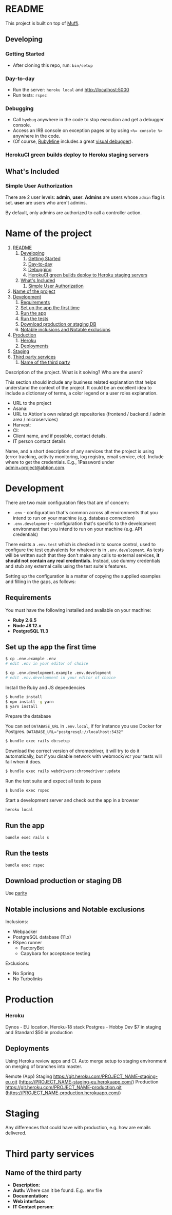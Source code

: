 # README

This project is built on top of [Muffi](https://github.com/abtion/muffi).

## Developing

### Getting Started

* After cloning this repo, run: `bin/setup`

### Day-to-day

* Run the server: `heroku local` and [http://localhost:5000](http://localhost:5000)
* Run tests: `rspec`

### Debugging

* Call `byebug` anywhere in the code to stop execution and get a debugger console.
* Access an IRB console on exception pages or by using `<%= console %>` anywhere in the code.
* (Of course, [RubyMine](https://www.jetbrains.com/ruby/) includes a great [visual debugger](https://www.jetbrains.com/ruby/features/ruby_debugger.html)).

### HerokuCI green builds deploy to Heroku staging servers

## What's Included

### Simple User Authorization

There are 2 user levels: **admin**, **user**. **Admins** are users whose `admin` flag is set.
**user** are users who aren't admins.

By default, only admins are authorized to call a controller action.

# Name of the project

1. [README](#readme)
   1. [Developing](#developing)
      1. [Getting Started](#getting-started)
      2. [Day-to-day](#day-to-day)
      3. [Debugging](#debugging)
      4. [HerokuCI green builds deploy to Heroku staging servers](#herokuci-green-builds-deploy-to-heroku-staging-servers)
   2. [What's Included](#whats-included)
      1. [Simple User Authorization](#simple-user-authorization)
2. [Name of the project](#name-of-the-project)
3. [Development](#development)
   1. [Requirements](#requirements)
   2. [Set up the app the first time](#set-up-the-app-the-first-time)
   3. [Run the app](#run-the-app)
   4. [Run the tests](#run-the-tests)
   5. [Download production or staging DB](#download-production-or-staging-db)
   6. [Notable inclusions and Notable exclusions](#notable-inclusions-and-notable-exclusions)
4. [Production](#production)
      1. [Heroku](#heroku)
   1. [Deployments](#deployments)
5. [Staging](#staging)
6. [Third party services](#third-party-services)
   1. [Name of the third party](#name-of-the-third-party)

Description of the project. What is it solving? Who are the users?

This section should include any business related explanation that helps understand the context of the project. It could be an excellent idea to include a dictionary of terms, a color legend or a user roles explanation.

- URL to the project
- Asana:
- URL to Abtion's own related git repositories (frontend / backend / admin area / microservices)
- Harvest:
- CI:
- Client name, and if possible, contact details.
- IT person contact details

Name, and a short description of any services that the project is using (error tracking, activity monitoring, log registry, email service, etc). Include where to get the credentials. E.g., 1Password under admin+project@abtion.com.


# Development

There are two main configuration files that are of concern:

- `.env` - configuration that's common across all environments that you intend
  to run on your machine (e.g. database connection)
- `.env.development` - configuration that's specific to the development
  environment that you intend to run on your machine (e.g. API credentials)

There exists a `.env.test` which is checked in to source control, used to
configure the test equivalents for whatever is in `.env.development`. As tests
will be written such that they don't make any calls to external services, **it
should not contain any real credentials.** Instead, use dummy credentials and
stub any external calls using the test suite's features.

Setting up the configuration is a matter of copying the supplied examples and
filling in the gaps, as follows:


## Requirements

You must have the following installed and available on your machine:

- **Ruby 2.6.5**
- **Node JS 12.x**
- **PostgreSQL 11.3**

## Set up the app the first time
```sh
$ cp .env.example .env
# edit .env in your editor of choice

$ cp .env.development.example .env.development
# edit .env.development in your editor of choice
```

Install the Ruby and JS dependencies

```sh
$ bundle install
$ npm install -g yarn
$ yarn install
```

Prepare the database

You can set `DATABASE_URL` in `.env.local`, if for instance you use Docker for Postgres. `DATABASE_URL="postgresql://localhost:5432"`
```sh
$ bundle exec rails db:setup
```

Download the correct version of chromedriver, it will try to do it automatically, but if you disable network with webmock/vcr your tests will fail when it does.
```sh
$ bundle exec rails webdrivers:chromedriver:update
```

Run the test suite and expect all tests to pass

```sh
$ bundle exec rspec
```

Start a development server and check out the app in a browser

```sh
heroku local
```

## Run the app

`bundle exec rails s`

## Run the tests

`bundle exec rspec`

## Download production or staging DB

Use [parity](https://github.com/thoughtbot/parity)

## Notable inclusions and Notable exclusions
Inclusions:
- Webpacker
- PostgreSQL database (11.x)
- RSpec runner
  - FactoryBot
  - Capybara for acceptance testing

Exclusions:

- No Spring
- No Turbolinks

# Production

### Heroku

Dynos - EU location, Heroku-18 stack
Postgres - Hobby Dev $7 in staging and Standard $50 in production

## Deployments

Using Heroku review apps and CI. Auto merge setup to staging environment on merging of branches into master.

Remote (App)
Staging https://git.heroku.com/PROJECT_NAME-staging-eu.git (https://PROJECT_NAME-staging-eu.herokuapp.com/)
Production https://git.heroku.com/PROJECT_NAME-production.git (https://PROJECT_NAME-production.herokuapp.com/)

# Staging

Any differences that could have with production, e.g. how are emails delivered.

# Third party services

## Name of the third party

- **Description:**
- **Auth:** Where can it be found. E.g. .env file
- **Documentation:**
- **Web interface:**
- **IT Contact person:**
